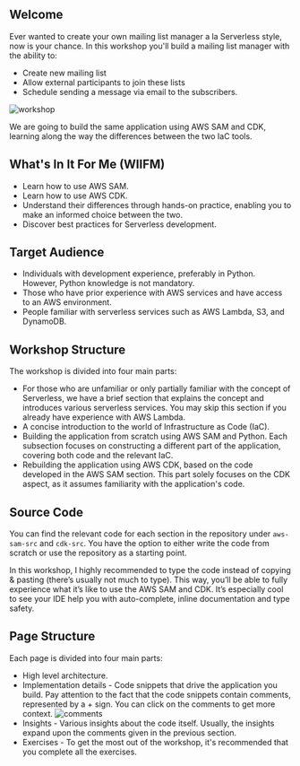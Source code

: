 ## Welcome
Ever wanted to create your own mailing list manager a la Serverless style, now is your chance. In this workshop you'll build a mailing list manager with the ability to:

* Create new mailing list
* Allow external participants to join these lists
* Schedule sending a message via email to the subscribers.

![workshop](https://github.com/fun-with-serverless/building-serverless-using-iac/assets/110536677/cbcb2866-93a8-488f-ad30-d014c10bba1d)

We are going to build the same application using AWS SAM and CDK, learning along the way the differences between the two IaC tools.

## What's In It For Me (WIIFM)
* Learn how to use AWS SAM.
* Learn how to use AWS CDK.
* Understand their differences through hands-on practice, enabling you to make an informed choice between the two.
* Discover best practices for Serverless development.

## Target Audience
* Individuals with development experience, preferably in Python. However, Python knowledge is not mandatory.
* Those who have prior experience with AWS services and have access to an AWS environment.
* People familiar with serverless services such as AWS Lambda, S3, and DynamoDB.


## Workshop Structure
The workshop is divided into four main parts:

* For those who are unfamiliar or only partially familiar with the concept of Serverless, we have a brief section that explains the concept and introduces various serverless services. You may skip this section if you already have experience with AWS Lambda.
* A concise introduction to the world of Infrastructure as Code (IaC).
* Building the application from scratch using AWS SAM and Python. Each subsection focuses on constructing a different part of the application, covering both code and the relevant IaC.
* Rebuilding the application using AWS CDK, based on the code developed in the AWS SAM section. This part solely focuses on the CDK aspect, as it assumes familiarity with the application's code.


## Source Code
You can find the relevant code for each section in the repository under `aws-sam-src` and `cdk-src`. You have the option to either write the code from scratch or use the repository as a starting point.

In this workshop, I highly recommended to type the code instead of copying & pasting (there’s usually not much to type). This way, you’ll be able to fully experience what it’s like to use the AWS SAM and CDK. It’s especially cool to see your IDE help you with auto-complete, inline documentation and type safety.

## Page Structure
Each page is divided into four main parts:

* High level architecture.
* Implementation details - Code snippets that drive the application you build. Pay attention to the fact that the code snippets contain comments, represented by a + sign. You can click on the comments to get more context.
![comments](https://github.com/fun-with-serverless/building-serverless-using-iac/assets/110536677/4d5c6765-c350-4b13-a405-63fbce820288)
* Insights - Various insights about the code itself. Usually, the insights expand upon the comments given in the previous section.
* Exercises - To get the most out of the workshop, it's recommended that you complete all the exercises.
